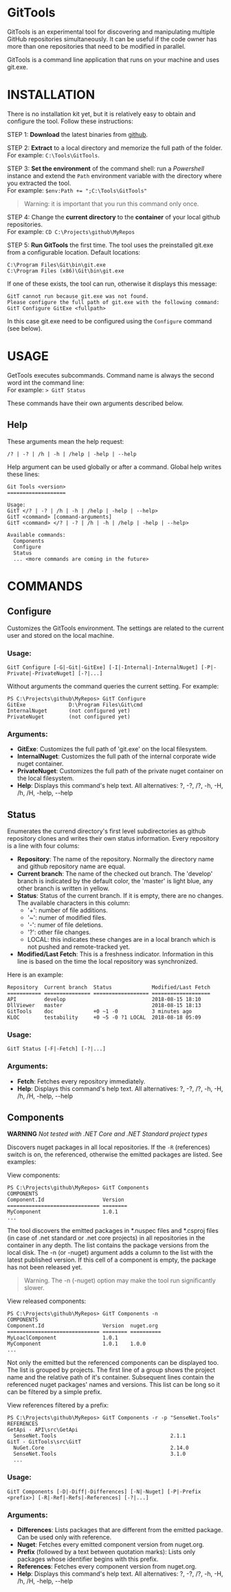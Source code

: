 # GitTools
GitTools is an experimental tool for discovering and manipulating multiple GitHub repositories simultaneously. It can be useful if the code owner has more than one repositories that need to be modified in parallel.

GitTools is a command line application that runs on your machine and uses git.exe.

# INSTALLATION

There is no installation kit yet, but it is relatively easy to obtain and configure the tool. Follow these instructions:

STEP 1: **Download** the latest binaries from [github](https://github.com/kavics/GitTools/releases "GitTools releases").

STEP 2: **Extract** to a local directory and memorize the full path of the folder. <br/>
For example: `C:\Tools\GitTools`.

STEP 3: **Set the environment** of the command shell: run a *Powershell* instance and extend the `Path` environment variable with the directory where you extracted the tool. <br/>
For example: `$env:Path += ";C:\Tools\GitTools"`
> Warning: it is important that you run this command only once.

STEP 4: Change the **current directory** to the **container** of your local github repositories. <br/>
For example: `CD C:\Projects\github\MyRepos`

STEP 5: **Run GitTools** the first time. The tool uses the preinstalled git.exe from a configurable location. Default locations: <br/>
```
C:\Program Files\Git\bin\git.exe
C:\Program Files (x86)\Git\bin\git.exe
```
If one of these exists, the tool can run, otherwise it displays this message:
```
GitT cannot run because git.exe was not found.
Please configure the full path of git.exe with the following command:
GitT Configure GitExe <fullpath>
```
In this case git.exe need to be configured using the `Configure` command (see below).

# USAGE

GetTools executes subcommands. Command name is always the second word int the command line:<br/>
For example: ```> GitT Status```<br/>

These commands have their own arguments described below. 

## Help

These arguments mean the help request:
```
/? | -? | /h | -h | /help | -help | --help
```

Help argument can be used globally or after a command. Global help writes these lines:
```
Git Tools <version>
===================

Usage:
GitT </? | -? | /h | -h | /help | -help | --help>
GitT <command> [command-arguments]
GitT <command> </? | -? | /h | -h | /help | -help | --help>

Available commands:
  Components
  Configure
  Status
  ... <more commands are coming in the future>
```

# COMMANDS

## Configure

Customizes the GitTools environment. The settings are related to the current user and stored on the local machine.

### Usage:
```
GitT Configure [-G|-Git|-GitExe] [-I|-Internal|-InternalNuget] [-P|-Private|-PrivateNuget] [-?|...]
```

Without arguments the command queries the current setting. For example:
```
PS C:\Projects\github\MyRepos> GitT Configure
GitExe              D:\Program Files\Git\cmd
InternalNuget       (not configured yet)
PrivateNuget        (not configured yet)
```
### Arguments:
- **GitExe**: Customizes the full path of 'git.exe' on the local filesystem.
- **InternalNuget**: Customizes the full path of the internal corporate wide nuget container.
- **PrivateNuget**: Customizes the full path of the private nuget container on the local filesystem.
- **Help**: Displays this command's help text. All alternatives: ?, -?, /?, -h, -H, /h, /H, -help, --help


## Status

Enumerates the currend directory's first level subdirectories as github repository clones and writes their own status information. Every repository is a line with four colums:
- **Repository**: The name of the repository. Normally the directory name and github repository name are equal.
- **Current branch**: The name of the checked out branch. The 'develop' branch is indicated by the default color, the 'master' is light blue, any other branch is written in yellow.
- **Status**: Status of the current branch. If it is empty, there are no changes. The available characters in this column:
  - '+': number of file additions.
  - '~': numer of modified files.
  - '-': numer of file deletions.
  - '?': other file changes.
  - LOCAL: this indicates these changes are in a local branch which is not pushed and remote-tracked yet.
- **Modified/Last Fetch**: This is a freshness indicator. Information in this line is based on the time the local repository was synchronized.

Here is an example:
```
Repository  Current branch  Status             Modified/Last Fetch
=========== =============== ================== ===================
API         develop                            2018-08-15 18:10
DllViewer   master                             2018-08-15 18:13
GitTools    doc             +0 ~1 -0           3 minutes ago
KLOC        testability     +0 ~5 -0 ?1 LOCAL  2018-08-18 05:09
```

### Usage:
```
GitT Status [-F|-Fetch] [-?|...]
```
### Arguments:
- **Fetch**: Fetches every repository immediately.
- **Help**: Displays this command's help text. All alternatives: ?, -?, /?, -h, -H, /h, /H, -help, --help


## Components

**WARNING** *Not tested with .NET Core and .NET Standard project types*

Discovers nuget packages in all local repositories. If the `-R` (references) switch is on, the referenced, otherwise the emitted packages are listed. See examples:

View components:
```
PS C:\Projects\github\MyRepos> GitT Components
COMPONENTS
Component.Id                   Version        
============================== ========
MyComponent                    1.0.1          
...
```
The tool discovers the emitted packages in *.nuspec files and *.csproj files (in case of .net standard or .net core projects) in all repositories in the container in any depth. The list contains the package versions from the local disk. The -n (or -nuget) argument adds a column to the list with the latest published version. If this cell of a component is empty, the package has not been released yet.
> Warning. The -n (-nuget) option may make the tool run significantly slower.

View released components:
```
PS C:\Projects\github\MyRepos> GitT Components -n
COMPONENTS
Component.Id                   Version  nuget.org
============================== ======== ==========
MyLoaclComponent               1.0.1 
MyComponent                    1.0.1    1.0.0
...
```

Not only the emitted but the referenced components can be displayed too. The list is grouped by projects. The first line of a group shows the project name and the relative path of it's container. Subsequent lines contain the referenced nuget packages' names and versions. This list can be long so it can be filtered by a simple prefix.

View references filtered by a prefix:
```
PS C:\Projects\github\MyRepos> GitT Components -r -p "SenseNet.Tools"
REFERENCES
GetApi - API\src\GetApi
  SenseNet.Tools                                     2.1.1
GitT - GitTools\src\GitT
  NuGet.Core                                         2.14.0
  SenseNet.Tools                                     3.1.0
  ...
```

### Usage:
```
GitT Components [-D|-Diff|-Differences] [-N|-Nuget] [-P|-Prefix <prefix>] [-R|-Ref|-Refs|-References] [-?|...]
```

### Arguments:

- **Differences**: Lists packages that are different from the emitted package. Can be used only with reference.
- **Nuget**: Fetches every emitted component version from nuget.org.
- **Prefix** (followed by a text between quotation marks): Lists only packages whose identifier begins with this prefix.
- **References**: Fetches every component version from nuget.org.
- **Help**: Displays this command's help text. All alternatives: ?, -?, /?, -h, -H, /h, /H, -help, --help
